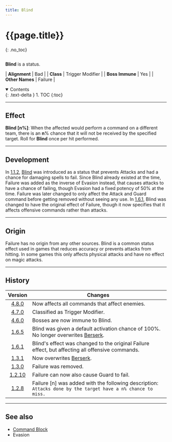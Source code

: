 ```yaml
---
title: Blind
---
```


# {{page.title}}
{: .no_toc}

<div class="row">
<div class="column content" markdown="1">

**Blind** is a status.

| **Alignment** | Bad |
| **Class** | Trigger Modifier |
| **Boss Immune** | Yes |
| **Other Names** | Failure |

</div>
<div class="column toc" markdown="1">
<details open markdown="block">
<summary>
Contents
</summary>
{: .text-delta }
1. TOC
{:toc}
</details>
</div>
</div> 

---

## Effect

**Blind \[n%\]**: When the affected would perform a command on a different team, there is an **n**% chance that it will not be received by the specified target. Roll for **Blind** once per hit performed.

---

## Development

In [1.1.2](v1#v1.1.2), [Blind](block) was introduced as a status that prevents Attacks and had a chance for damaging spells to fail. Since Blind already existed at the time, Failure was added as the inverse of Evasion instead, that causes attacks to have a chance of failing, though Evasion had a fixed potency of 50% at the time. Failure was later changed to only affect the Attack and Guard command before getting removed without seeing any use. In [1.6.1](v1#v1.6.1), Blind was changed to have the original effect of Failure, though it now specifies that it affects offensive commands rather than attacks.

---

## Origin

Failure has no origin from any other sources. Blind is a common status effect used in games that reduces accuracy or prevents attacks from hitting. In some games this only affects physical attacks and have no effect on magic attacks.

---

## History

| Version | Changes |
| :---: | --- |
| [4.8.0](v4#v4.8.0) | Now affects all commands that affect enemies. |
| [4.7.0](v4#v4.7.0) | Classified as Trigger Modifier. |
| [4.6.0](v4#v4.6.0) | Bosses are now immune to Blind. |
| [1.6.5](v1#v1.6.5) | Blind was given a default activation chance of 100%. No longer overwrites [Berserk](berserk). |
| [1.6.1](v1#v1.6.1) | Blind's effect was changed to the original Failure effect, but affecting all offensive commands. |
| [1.3.1](v1#v1.3.1) | Now overwrites [Berserk](berserk). |
| [1.3.0](v1#v1.3.0) | Failure was removed. |
| [1.2.10](v1#v1.2.10) | Failure can now also cause Guard to fail. |
| [1.2.8](v1#v1.2.8) | Failure [n] was added with the following description: `Attacks done by the target have a n% chance to miss.` |

---

## See also

- [Command Block](block)
- Evasion